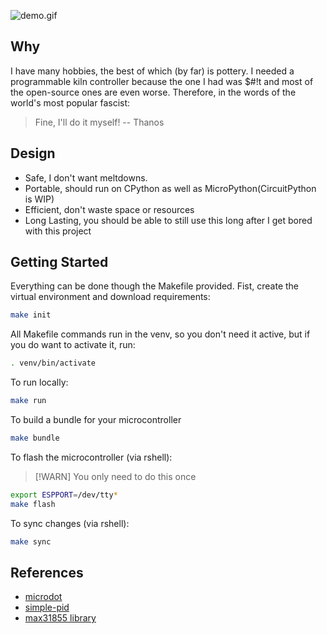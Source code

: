 ![demo.gif](https://github.com/user-attachments/assets/850b2358-cd7c-4ac2-bd45-b85df9be10d7)

## Why
I have many hobbies, the best of which (by far) is pottery. I needed a programmable kiln controller because the one I had was $#!t and most of the open-source ones are even worse. Therefore, in the words of the world's most popular fascist:
> Fine, I'll do it myself!
> -- Thanos

## Design
 - Safe, I don't want meltdowns.
 - Portable, should run on CPython as well as MicroPython(CircuitPython is WIP)
 - Efficient, don't waste space or resources
 - Long Lasting, you should be able to still use this long after I get bored with this project

## Getting Started
Everything can be done though the Makefile provided.
Fist, create the virtual environment and download requirements:
```sh
make init
```

All Makefile commands run in the venv, so you don't need it active, but if you do want to activate it, run:
```sh
. venv/bin/activate
```

To run locally:
```sh
make run
```

To build a bundle for your microcontroller
```sh
make bundle
```

To flash the microcontroller (via rshell):
> [!WARN]
> You only need to do this once
```sh
export ESPPORT=/dev/tty*
make flash
```

To sync changes (via rshell):
```sh
make sync
```

## References
 - [microdot](https://microdot.readthedocs.io/en/latest/#)
 - [simple-pid](https://micropython-simple-pid.readthedocs.io/en/latest/index.html)
 - [max31855 library](https://github.com/nostoslabs/max31855_micro_python/)
